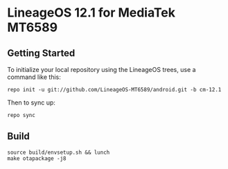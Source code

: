 LineageOS 12.1 for MediaTek MT6589
=============================
Getting Started
---------------

To initialize your local repository using the LineageOS trees, use a command like this:

    repo init -u git://github.com/LineageOS-MT6589/android.git -b cm-12.1

Then to sync up:

    repo sync

Build
-----
    source build/envsetup.sh && lunch
    make otapackage -j8

